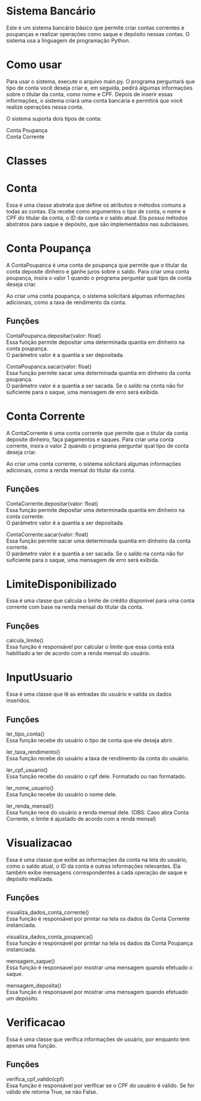 # Sistema Bancário
Este é um sistema bancário básico que permite criar contas correntes e poupanças e realizar operações como saque e depósito nessas contas. O sistema usa a linguagem de programação Python.

# Como usar
Para usar o sistema, execute o arquivo main.py. O programa perguntará que tipo de conta você deseja criar e, em seguida, pedirá algumas informações sobre o titular da conta, como nome e CPF. Depois de inserir essas informações, o sistema criará uma conta bancária e permitirá que você realize operações nessa conta.

O sistema suporta dois tipos de conta:

Conta Poupança  
Conta Corrente

# Classes  

# Conta
Essa é uma classe abstrata que define os atributos e métodos comuns a todas as contas. Ela recebe como argumentos o tipo de conta, o nome e CPF do titular da conta, o ID da conta e o saldo atual. Ela possui métodos abstratos para saque e depósito, que são implementados nas subclasses.

# Conta Poupança
A ContaPoupanca é uma conta de poupança que permite que o titular da conta deposite dinheiro e ganhe juros sobre o saldo. Para criar uma conta poupança, insira o valor 1 quando o programa perguntar qual tipo de conta deseja criar.

Ao criar uma conta poupança, o sistema solicitará algumas informações adicionais, como a taxa de rendimento da conta.

## Funções
ContaPoupanca.depositar(valor: float)  
Essa função permite depositar uma determinada quantia em dinheiro na conta poupança.  
O parâmetro valor é a quantia a ser depositada.

ContaPoupanca.sacar(valor: float)  
Essa função permite sacar uma determinada quantia em dinheiro da conta poupança.  
O parâmetro valor é a quantia a ser sacada. Se o saldo na conta não for suficiente para o saque, uma mensagem de erro será exibida.

# Conta Corrente
A ContaCorrente é uma conta corrente que permite que o titular da conta deposite dinheiro, faça pagamentos e saques. Para criar uma conta corrente, insira o valor 2 quando o programa perguntar qual tipo de conta deseja criar.

Ao criar uma conta corrente, o sistema solicitará algumas informações adicionais, como a renda mensal do titular da conta.

## Funções
ContaCorrente.depositar(valor: float)  
Essa função permite depositar uma determinada quantia em dinheiro na conta corrente.  
O parâmetro valor é a quantia a ser depositada.

ContaCorrente.sacar(valor: float)  
Essa função permite sacar uma determinada quantia em dinheiro da conta corrente.  
O parâmetro valor é a quantia a ser sacada. Se o saldo na conta não for suficiente para o saque, uma mensagem de erro será exibida.

# LimiteDisponibilizado
Essa é uma classe que calcula o limite de crédito disponível para uma conta corrente com base na renda mensal do titular da conta.

## Funções

calcula_limite()  
Essa função é responsável por calcular o limite que essa conta está habilitado a ter de acordo com a renda mensal do usuário.

# InputUsuario
Essa é uma classe que lê as entradas do usuário e valida os dados inseridos.

## Funções

ler_tipo_conta()  
Essa função recebe do usuário o tipo de conta que ele deseja abrir.

ler_taxa_rendimento()  
Essa função recebe do usuário a taxa de rendimento da conta do usuário.

ler_cpf_usuario()  
Essa função recebe do usuário o cpf dele. Formatado ou nao formatado.

ler_nome_usuario()  
Essa função recebe do usuário o nome dele.

ler_renda_mensal()  
Essa função rece do usuário a renda mensal dele. (OBS: Caso abra Conta Corrente, o limite é ajustado de acordo com a renda mensal)

# Visualizacao
Essa é uma classe que exibe as informações da conta na tela do usuário, como o saldo atual, o ID da conta e outras informações relevantes. Ela também exibe mensagens correspondentes a cada operação de saque e depósito realizada.

## Funções

visualiza_dados_conta_corrente()  
Essa função é responsável por printar na tela os dados da Conta Corrente instanciada.

visualiza_dados_conta_poupanca()  
Essa função é responsável por printar na tela os dados da Conta Poupança instanciada.

mensagem_saque()  
Essa função é responsavel por mostrar uma mensagem quando efetuado o saque.

mensagem_deposita()  
Essa função é responsavel por mostrar uma mensagem quando efetuado um depósito.

# Verificacao
Essa é uma classe que verifica informações de usuário, por enquanto tem apenas uma função.

## Funções

verifica_cpf_valido(cpf)  
Essa função é responsável por verificar se o CPF do usuário é válido. Se for válido ele retorna True, se não False.
